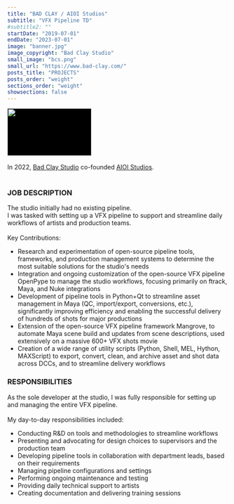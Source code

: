 ```yaml
---
title: "BAD CLAY / AIOI Studios"
subtitle: "VFX Pipeline TD"
#subtitle2: ""
startDate: "2019-07-01"
endDate: "2023-07-01"
image: "banner.jpg"
image_copyright: "Bad Clay Studio"
small_image: "bcs.png"
small_url: "https://www.bad-clay.com/"
posts_title: "PROJECTS"
posts_order: "weight"
sections_order: "weight"
showsections: false
---
```


<img src="pro/badclay/aioi_logo_anim.gif" style="background-color: black;" width="192px" height="108px" alt="" title="AIOI">
<br>
<br>
In 2022, <a href="https://www.bad-clay.com/" target="_blank">Bad Clay Studio</a> co-founded <a href="https://aioi.io/" target="_blank">AIOI Studios</a>.<br>
<br>

<h3>JOB DESCRIPTION</h3>
The studio initially had no existing pipeline.<br>
I was tasked with setting up a VFX pipeline to support and streamline daily workflows of artists and production teams.<br>
<br>
Key Contributions:
<ul>
<li>Research and experimentation of open-source pipeline tools, frameworks, and production management systems to determine the most suitable solutions for the studio's needs</li>
<li>Integration and ongoing customization of the open-source VFX pipeline OpenPype to manage the studio workflows, focusing primarily on ftrack, Maya, and Nuke integrations</li>
<li>Development of pipeline tools in Python+Qt to streamline asset management in Maya (QC, import/export, conversions, etc.), significantly improving efficiency and enabling the successful delivery of hundreds of shots for major productions</li>
<li>Extension of the open-source VFX pipeline framework Mangrove, to automate Maya scene build and updates from scene descriptions, used extensively on a massive 600+ VFX shots movie</li>
<li>Creation of a wide range of utility scripts (Python, Shell, MEL, Hython, MAXScript) to export, convert, clean, and archive asset and shot data across DCCs, and to streamline delivery workflows</li>
</ul>


<h3>RESPONSIBILITIES</h3>
As the sole developer at the studio, I was fully responsible for setting up and managing the entire VFX pipeline.<br>
<br>
My day-to-day responsibilities included:
<ul>
<li>Conducting R&D on tools and methodologies to streamline workflows</li>
<li>Presenting and advocating for design choices to supervisors and the production team</li>
<li>Developing pipeline tools in collaboration with department leads, based on their requirements</li>
<li>Managing pipeline configurations and settings</li>
<li>Performing ongoing maintenance and testing</li>
<li>Providing daily technical support to artists</li>
<li>Creating documentation and delivering training sessions</li>
</ul>
